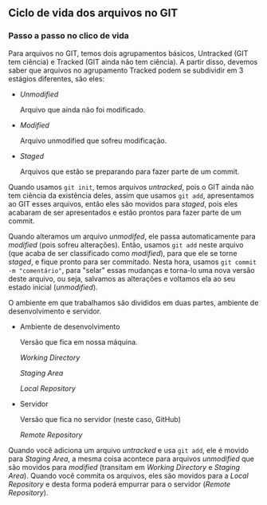 ## Ciclo de vida dos arquivos no GIT

### Passo a passo no clico de vida

Para arquivos no GIT, temos dois agrupamentos básicos, Untracked (GIT tem ciência) e Tracked (GIT ainda não tem ciência). A partir disso, devemos saber que arquivos no agrupamento Tracked podem se subdividir em 3 estágios diferentes, são eles: 

- *Unmodified*

  Arquivo que ainda não foi modificado.

- *Modified*

  Arquivo unmodified que sofreu modificação.

- *Staged*

  Arquivos que estão se preparando para fazer parte de um commit.

Quando usamos `git init`, temos arquivos *untracked*, pois o GIT ainda não tem ciência da existência deles, assim que usamos `git add`, apresentamos ao GIT esses arquivos, então eles são movidos para *staged*, pois eles acabaram de ser apresentados e estão prontos para fazer parte de um commit.

Quando alteramos um arquivo *unmodifed*, ele passa automaticamente para *modified* (pois sofreu alterações). Então, usamos `git add` neste arquivo (que acaba de ser classificado como *modified*), para que ele se torne *staged*, e fique pronto para ser commitado. Nesta hora, usamos `git commit -m "comentário"`, para "selar" essas mudanças e torna-lo uma nova versão deste arquivo, ou seja, salvamos as alterações e voltamos ela ao seu estado inicial (*unmodified*).

O ambiente em que trabalhamos são divididos em duas partes, ambiente de desenvolvimento e servidor.

- Ambiente de desenvolvimento

  Versão que fica em nossa máquina.

  *Working Directory*

  *Staging Area*

  *Local Repository*

- Servidor

  Versão que fica no servidor (neste caso, GitHub)

  *Remote Repository*

Quando você adiciona um arquivo *untracked* e usa `git add`, ele é movido para *Staging Area*, a mesma coisa acontece para arquivos *unmodified* que são movidos para *modified* (transitam em *Working Directory* e *Staging Area*). Quando você commita os arquivos, eles são movidos para a *Local Repository* e desta forma poderá empurrar para o servidor (*Remote Repository*).